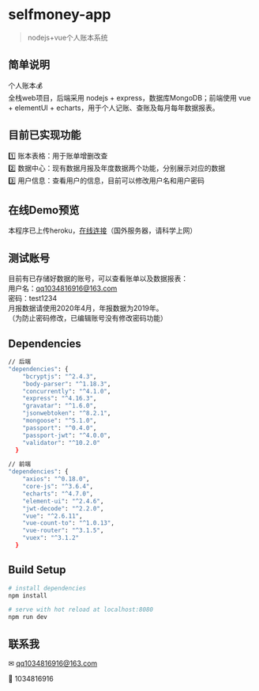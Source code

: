 # selfmoney-app

> nodejs+vue个人账本系统

## 简单说明
个人账本💰<br/>
全栈web项目，后端采用 nodejs + express，数据库MongoDB；前端使用 vue + elementUI + echarts，用于个人记账、查账及每月每年数据报表。<br/>

## 目前已实现功能
1️⃣ 账本表格：用于账单增删改查<br/>
2️⃣ 数据中心：现有数据月报及年度数据两个功能，分别展示对应的数据<br/>
3️⃣ 用户信息：查看用户的信息，目前可以修改用户名和用户密码<br/>

## 在线Demo预览
本程序已上传heroku，[在线连接](https://selfmoney-app.herokuapp.com/)（国外服务器，请科学上网）

## 测试账号
目前有已存储好数据的账号，可以查看账单以及数据报表：<br/>
用户名：qq1034816916@163.com<br/>
密码：test1234<br/>
月报数据请使用2020年4月，年报数据为2019年。<br/>
（为防止密码修改，已编辑账号没有修改密码功能）<br/>

## Dependencies
``` bash
// 后端
"dependencies": {
    "bcryptjs": "^2.4.3",
    "body-parser": "^1.18.3",
    "concurrently": "^4.1.0",
    "express": "^4.16.3",
    "gravatar": "^1.6.0",
    "jsonwebtoken": "^8.2.1",
    "mongoose": "^5.1.0",
    "passport": "^0.4.0",
    "passport-jwt": "^4.0.0",
    "validator": "^10.2.0"
  }
```

``` bash
// 前端
"dependencies": {
    "axios": "^0.18.0",
    "core-js": "^3.6.4",
    "echarts": "^4.7.0",
    "element-ui": "^2.4.6",
    "jwt-decode": "^2.2.0",
    "vue": "^2.6.11",
    "vue-count-to": "^1.0.13",
    "vue-router": "^3.1.5",
    "vuex": "^3.1.2"
  }
```

## Build Setup

``` bash
# install dependencies
npm install

# serve with hot reload at localhost:8080
npm run dev
```

## 联系我
✉ qq1034816916@163.com

🐧 1034816916
